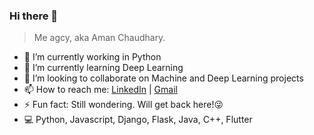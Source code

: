### Hi there 👋
> Me agcy, aka Aman Chaudhary. 

- 🔭 I’m currently working in Python
- 🌱 I’m currently learning Deep Learning
- 👯 I’m looking to collaborate on Machine and Deep Learning projects
- 📫 How to reach me: [LinkedIn](https://linkedin.com/in/aman-chaudhary-agcy) | [Gmail](agcy7320@gmail.com)
- ⚡ Fun fact: Still wondering. Will get back here!😜
- 💻 Python, Javascript, Django, Flask, Java, C++, Flutter

